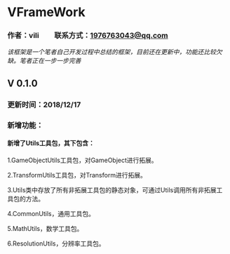 # VFrameWork

### 作者：vili &nbsp;&nbsp;&nbsp;&nbsp;&nbsp;&nbsp;&nbsp; 联系方式：1976763043@qq.com

*该框架是一个笔者自己开发过程中总结的框架，目前还在更新中，功能还比较欠缺。笔者正在一步一步完善*

## V 0.1.0

### 更新时间：2018/12/17

### 新增功能：

#### 新增了Utils工具包，其下包含：

1.GameObjectUtils工具包，对GameObject进行拓展。

2.TransformUtils工具包，对Transform进行拓展。

3.Utils类中存放了所有非拓展工具包的静态对象，可通过Utils调用所有非拓展工具包的方法。

4.CommonUtils，通用工具包。

5.MathUtils，数学工具包。

6.ResolutionUtils，分辨率工具包。
